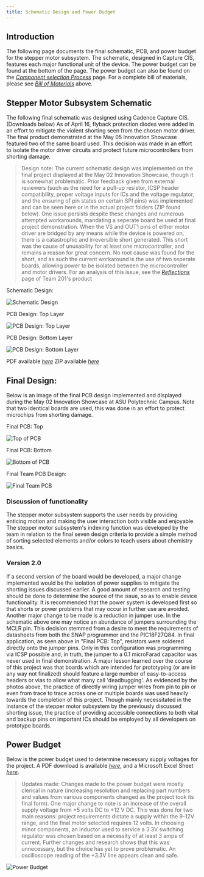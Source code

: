 ```yaml
---
title: Schematic Design and Power Budget
---
```


## **Introduction**
The following page documents the final schematic, PCB, and power budget for the stepper motor subsystem. The schematic, designed in Capture CIS, features each major functional unit of the device. The power budget can be found at the bottom of the page. The power budget can also be found on the [*Component selection Process*](https://bradpollock.github.io/Component-Selection/Component-Selection-Process/) page. For a complete bill of materials, please see [*Bill of Materials*](https://bradpollock.github.io/Bill-of-Materials/Bill-of-Materials/) above.


## **Stepper Motor Subsystem Schematic**
The following final schematic was designed using Cadence Capture CIS. (Downloads below) As of April 16, flyback protection diodes were added in an effort to mitigate the violent shorting seen from the chosen motor driver. The final product demonstrated at the May 05 Innovation Showcase featured two of the same board used. This decision was made in an effort to isolate the motor driver circuits and protect future microcontrollers from shorting damage.

>Design note: The current schematic design was implemented on the final project displayed at the May 02 Innovation Showcase, though it is somewhat problematic. Prior feedback given from external reviewers (such as the need for a pull-up resistor, ICSP header compatibility, proper voltage inputs for ICs and the voltage regulator, and the ensuring of pin states on certain SPI pins) was implemented and can be seen here or in the actual project folders (ZIP found below). One issue persists despite these changes and numerous attempted workarounds, mandating a seperate board be used at final project demonstration. When the VS and OUT1 pins of either motor driver are bridged by any means while the device is powered on, there is a catastrophic and irreversible short generated. This short was the cause of unusability for at least one microcontroller, and remains a reason for great concern. No root cause was found for the short, and as such the current workaround is the use of two seperate boards, allowing power to be isolated between the microcontroller and motor drivers. For an analysis of this issue, see the [*Reflections*](https://asu-egr314-2025-s-201.github.io/06-Reflection/) page of Team 201's product

Schematic Design:

![Schematic Design](Schematic_Design_Mar10.png)

PCB Design: Top Layer

![PCB Design: Top Layer](PCB_TOP_Final.png)

PCB Design: Bottom Layer

![PCB Design: Bottom Layer](PCB_Bottom_Final.png)

PDF available [*here*](BPollock_StepperSubsystem_Schematic_V7.pdf)
ZIP available [*here*](BPollock_Subsystem_4.16.2025.zip)

## **Final Design:**
Below is an image of the final PCB design implemented and displayed during the May 02 Innovation Showcase at ASU Polytechnic Campus. Note that two identical boards are used, this was done in an effort to protect microchips from shorting damage.

Final PCB: Top

![Top of PCB](PCB_Pollock.jpg)

Final PCB: Bottom

![Bottom of PCB](PCB_Bottom.jpg)

Final Team PCB Design:

![Final Team PCB](Team201.png)

### **Discussion of functionality**

The stepper motor subsystem supports the user needs by providing enticing motion and making the user interaction both visible and enjoyable. The stepper motor subsystem's indexing function was developed by the team in relation to the final seven design criteria to provide a simple method of sorting selected elements and/or colors to teach users about chemistry basics.

### **Version 2.0**

If a second version of the board would be developed, a major change implemented would be the isolation of power supplies to mitigate the shorting issues discussed earlier. A good amount of research and testing should be done to determine the source of the issue, so as to enable device functionality. It is recommended that the power system is developed first so that shorts or power problems that may occur in further use are avoided. 
Another major change to be made is a reduction in jumper use. In the schematic above one may notice an abundance of jumpers surrounding the MCLR pin. This decision stemmed from a desire to meet the requirements of datasheets from both the SNAP programmer and the PIC18F27Q84. In final application, as seen above in "Final PCB: Top", resistors were soldered directly onto the jumper pins. Only in this configuration was programming via ICSP possible and, in truth, the jumper to a 0.1 microFarad capacitor was never used in final demonstration.
A major lesson learned over the course of this project was that boards which are intended for prototyping (or are in any way not finalized) should feature a large number of easy-to-access headers or vias to allow what many call 'deadbugging'. As evidenced by the photos above, the practice of directly wiring jumper wires from pin to pin or even from trace to trace across one or multiple boards was used heavily towards the completion of this project. Though mainly necessitated in the instance of the stepper motor subsystem by the previously discussed shorting issue, the practice of providing accessible connections to both vital and backup pins on important ICs should be employed by all developers on prototype boards.

## **Power Budget**
Below is the power budget used to determine necessary supply voltages for the project. A PDF download is available [*here*](PowerBudget.pdf), and a Microsoft Excel Sheet [*here*](PowerBudget.xlsx).

>Updates made: Changes made to the power budget were mostly clerical in nature (increasing resolution and replacing part numbers and values from various components changed as the project took its final form). One major change to note is an increase of the overall supply voltage from +5 volts DC to +12 V DC. This was done for two main reasons: project requirements dictate a supply within the 9-12V range, and the final motor selected requires 12 volts. In choosing minor components, an inductor used to service a 3.3V switching regulator was chosen based on a necessity of at least 3 amps of current. Further changes and research shows that this was unnecessary, but the choice has yet to prove problematic. An oscilloscope reading of the +3.3V line appears clean and safe.

![Power Budget](PowerBudget.png)
